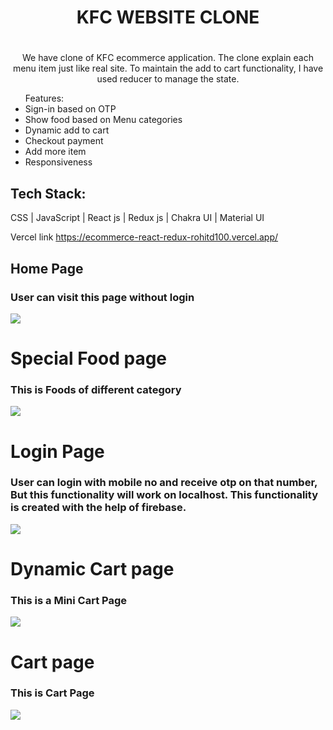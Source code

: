<h1 align='center'>KFC WEBSITE CLONE </h1>
<h1 align='center'></h1>

<p align='center'>We have clone of KFC ecommerce application. The clone explain each menu item just like real site.
To maintain the add to cart functionality, I have used reducer to manage the state. </p>

<ul
 <li > Features: </li>
  <li> Sign-in based on OTP </li>
  <li> Show food based on Menu categories  </li>
   <li >  Dynamic add to cart  </li>
   <li>  Checkout payment  </li>
  <li>  Add more item  </li>
    <li>  Responsiveness  </li>
   </ul>

## Tech Stack: 
CSS | JavaScript | React js | Redux js | Chakra UI | Material UI 

Vercel link
https://ecommerce-react-redux-rohitd100.vercel.app/

## Home Page 
### User can visit this page without login
<img src="https://github.com/RohitD100/KFC-clone/blob/main/KFC_home.png"/>

# Special Food page
### This is Foods of different category
<img src="https://github.com/RohitD100/KFC-clone/blob/main/KFC_specialFood.png"/>

# Login Page 
### User can login with mobile no and receive otp on that number, But this functionality will work on localhost. This functionality is created with the help of firebase.
<img src="https://github.com/RohitD100/KFC-clone/blob/main/KFC_login.png"/>

# Dynamic Cart page 
### This is a Mini Cart Page
<img src="https://github.com/RohitD100/KFC-clone/blob/main/KFC_dynamicCart.png"/>

# Cart page 
### This is Cart Page
<img src="https://github.com/RohitD100/KFC-clone/blob/main/KFC_cart.png"/>
